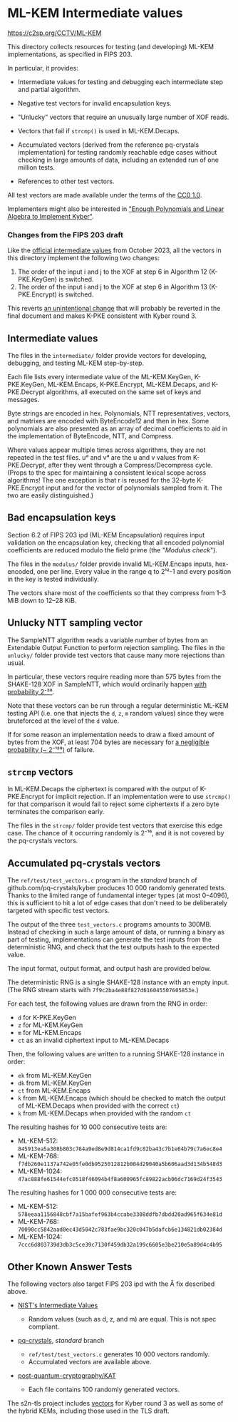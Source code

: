 # ML-KEM Intermediate values

https://c2sp.org/CCTV/ML-KEM

This directory collects resources for testing (and developing) ML-KEM
implementations, as specified in FIPS 203.

In particular, it provides:

  * Intermediate values for testing and debugging each intermediate step and
    partial algorithm.

  * Negative test vectors for invalid encapsulation keys.

  * "Unlucky" vectors that require an unusually large number of XOF reads.

  * Vectors that fail if `strcmp()` is used in ML-KEM.Decaps.

  * Accumulated vectors (derived from the reference pq-crystals implementation)
    for testing randomly reachable edge cases without checking in large amounts
    of data, including an extended run of one million tests.

  * References to other test vectors.

All test vectors are made available under the terms of the
[CC0 1.0](http://creativecommons.org/publicdomain/zero/1.0).

Implementers might also be interested in ["Enough Polynomials and Linear Algebra
to Implement Kyber"](https://words.filippo.io/kyber-math/).

### Changes from the FIPS 203 draft

Like the [official intermediate values][NIST vectors] from October 2023, all the
vectors in this directory implement the following two changes:

1. The order of the input i and j to the XOF at step 6 in Algorithm 12
   (K-PKE.KeyGen) is switched.
2. The order of the input i and j to the XOF at step 6 in Algorithm 13
   (K-PKE.Encrypt) is switched.

This reverts [an unintentional change][pqc-forum discussion] that will probably
be reverted in the final document and makes K-PKE consistent with Kyber round 3.

[NIST vectors]: https://csrc.nist.gov/Projects/post-quantum-cryptography/post-quantum-cryptography-standardization/example-files
[pqc-forum discussion]: https://groups.google.com/a/list.nist.gov/g/pqc-forum/c/s-C-zIAeKfE/m/eZJmXYsSAQAJ

## Intermediate values

The files in the `intermediate/` folder provide vectors for developing,
debugging, and testing ML-KEM step-by-step.

Each file lists every intermediate value of the ML-KEM.KeyGen, K-PKE.KeyGen,
ML-KEM.Encaps, K-PKE.Encrypt, ML-KEM.Decaps, and K-PKE.Decrypt algorithms, all
executed on the same set of keys and messages.

Byte strings are encoded in hex. Polynomials, NTT representatives, vectors, and
matrixes are encoded with ByteEncode12 and then in hex. Some polynomials are
also presented as an array of decimal coefficients to aid in the implementation
of ByteEncode, NTT, and Compress.

Where values appear multiple times across algorithms, they are not repeated in
the test files. uᵈ and vᵈ are the u and v values from K-PKE.Decrypt, after they
went through a Compress/Decompress cycle. (Props to the spec for maintaining a
consistent lexical scope across algorithms! The one exception is that r is
reused for the 32-byte K-PKE.Encrypt input and for the vector of polynomials
sampled from it. The two are easily distinguished.)

## Bad encapsulation keys

Section 6.2 of FIPS 203 ipd (ML-KEM Encapsulation) requires input validation on
the encapsulation key, checking that all encoded polynomial coefficients are
reduced modulo the field prime (the "*Modulus check*").

The files in the `modulus/` folder provide invalid ML-KEM.Encaps inputs,
hex-encoded, one per line. Every value in the range q to 2¹²-1 and every
position in the key is tested individually.

The vectors share most of the coefficients so that they compress from 1–3 MiB
down to 12–28 KiB.

## Unlucky NTT sampling vector

The SampleNTT algorithm reads a variable number of bytes from an Extendable
Output Function to perform rejection sampling. The files in the `unlucky/`
folder provide test vectors that cause many more rejections than usual.

In particular, these vectors require reading more than 575 bytes from the
SHAKE-128 XOF in SampleNTT, which would ordinarily happen [with probability
2⁻³⁸](https://www.wolframalpha.com/input?i=binomcdf%28384%2C+3329%2F4096%2C+255%29).

Note that these vectors can be run through a regular deterministic ML-KEM
testing API (i.e. one that injects the `d`, `z`, `m` random values) since they
were bruteforced at the level of the `d` value.

If for some reason an implementation needs to draw a fixed amount of bytes from
the XOF, at least 704 bytes are necessary for [a negligible probability (~
2⁻¹²⁸)](https://www.wolframalpha.com/input?i=binomcdf%28469%2C+3329%2F4096%2C+255%29)
of failure.

## `strcmp` vectors

In ML-KEM.Decaps the ciphertext is compared with the output of K-PKE.Encrypt for
implicit rejection. If an implementation were to use `strcmp()` for that
comparison it would fail to reject some ciphertexts if a zero byte terminates
the comparison early.

The files in the `strcmp/` folder provide test vectors that exercise this edge
case. The chance of it occurring randomly is 2⁻¹⁶, and it is not covered by the
pq-crystals vectors.

## Accumulated pq-crystals vectors

The `ref/test/test_vectors.c` program in the *standard* branch of
github.com/pq-crystals/kyber produces 10 000 randomly generated tests.
Thanks to the limited range of fundamental integer types (at most 0–4096), this
is sufficient to hit a lot of edge cases that don't need to be deliberately
targeted with specific test vectors.

The output of the three `test_vectors.c` programs amounts to 300MB. Instead of
checking in such a large amount of data, or running a binary as part of testing,
implementations can generate the test inputs from the deterministic RNG, and
check that the test outputs hash to the expected value.

The input format, output format, and output hash are provided below.

The deterministic RNG is a single SHAKE-128 instance with an empty input.
(The RNG stream starts with `7f9c2ba4e88f827d616045507605853e`.)

For each test, the following values are drawn from the RNG in order:

  * `d` for K-PKE.KeyGen
  * `z` for ML-KEM.KeyGen
  * `m` for ML-KEM.Encaps
  * `ct` as an invalid ciphertext input to ML-KEM.Decaps

Then, the following values are written to a running SHAKE-128 instance in order:

  * `ek` from ML-KEM.KeyGen
  * `dk` from ML-KEM.KeyGen
  * `ct` from ML-KEM.Encaps
  * `k` from ML-KEM.Encaps (which should be checked to match the output of
    ML-KEM.Decaps when provided with the correct `ct`)
  * `k` from ML-KEM.Decaps when provided with the random `ct`

The resulting hashes for 10 000 consecutive tests are:

  * ML-KEM-512: `845913ea5a308b803c764a9ed8e9d814ca1fd9c82ba43c7b1e64b79c7a6ec8e4`
  * ML-KEM-768: `f7db260e1137a742e05fe0db9525012812b004d29040a5b606aad3d134b548d3`
  * ML-KEM-1024: `47ac888fe61544efc0518f46094b4f8a600965fc89822acb06dc7169d24f3543`

The resulting hashes for 1 000 000 consecutive tests are:

  * ML-KEM-512: `578eeaa1156848cbf7a15bafef963b4ccabe3308ddfb7dbdd20ad965f634e81d`
  * ML-KEM-768: `70090cc5842aad0ec43d5042c783fae9bc320c047b5dafcb6e134821db02384d`
  * ML-KEM-1024: `7ccc6d803739d3db3c5ce39c7130f459db32a199c6605e3be210e5a89d4c4b95`

## Other Known Answer Tests

The following vectors also target FIPS 203 ipd with the Â fix described above.

* [NIST's Intermediate Values](https://csrc.nist.gov/Projects/post-quantum-cryptography/post-quantum-cryptography-standardization/example-files)
    * Random values (such as d, z, and m) are equal. This is not spec compliant.

* [pq-crystals](https://github.com/pq-crystals/kyber), *standard* branch
    * `ref/test/test_vectors.c` generates 10 000 vectors randomly.
    * Accumulated vectors are available above.

* [post-quantum-cryptography/KAT](https://github.com/post-quantum-cryptography/KAT/tree/main/MLKEM)
    * Each file contains 100 randomly generated vectors.

The s2n-tls project includes
[vectors](https://github.com/aws/s2n-tls/tree/a6517c5fe97b1aa1898f2233498613dd53735bd8/tests/unit/kats)
for Kyber round 3 as well as some of the hybrid KEMs, including those used in
the TLS draft.
